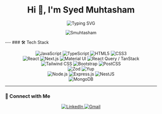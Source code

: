 <h1 align="center">Hi 👋, I'm Syed Muhtasham</h1>

<p align="center">
  <img src="https://readme-typing-svg.demolab.com/?lines=Full+Stack+MERN+Developer;TypeScript+%7C+Next.js+%7C+NestJS;Clean+Code+%7C+Performance+Focused&font=Fira%20Code&center=true&width=440&height=45&color=F7F7F7&vCenter=true&pause=1000&size=22" alt="Typing SVG" />
</p>

<p align="center">
  <img src="https://komarev.com/ghpvc/?username=Smuhtasham&label=Profile%20Views&color=0e75b6&style=flat" alt="Smuhtasham" />
</p>
---
### 🛠️ Tech Stack

<p align="center">
  <!-- Languages -->
  <img src="https://img.shields.io/badge/JavaScript-F7DF1E?style=for-the-badge&logo=javascript&logoColor=black" alt="JavaScript"/>
  <img src="https://img.shields.io/badge/TypeScript-3178C6?style=for-the-badge&logo=typescript&logoColor=white" alt="TypeScript"/>
  <img src="https://img.shields.io/badge/HTML5-E34F26?style=for-the-badge&logo=html5&logoColor=white" alt="HTML5"/>
  <img src="https://img.shields.io/badge/CSS3-1572B6?style=for-the-badge&logo=css3&logoColor=white" alt="CSS3"/>
  <br/>

  <!-- Frontend -->
  <img src="https://img.shields.io/badge/React-20232A?style=for-the-badge&logo=react&logoColor=61DAFB" alt="React"/>
  <img src="https://img.shields.io/badge/Next.js-000000?style=for-the-badge&logo=nextdotjs&logoColor=white" alt="Next.js"/>
  <img src="https://img.shields.io/badge/Material%20UI-007FFF?style=for-the-badge&logo=mui&logoColor=white" alt="Material UI"/>
  <img src="https://img.shields.io/badge/TanStack%20Query-FF4154?style=for-the-badge&logo=reactquery&logoColor=white" alt="React Query / TanStack"/>
  <br/>

  <!-- Styling -->
  <img src="https://img.shields.io/badge/Tailwind%20CSS-38B2AC?style=for-the-badge&logo=tailwindcss&logoColor=white" alt="Tailwind CSS"/>
  <img src="https://img.shields.io/badge/Bootstrap-7952B3?style=for-the-badge&logo=bootstrap&logoColor=white" alt="Bootstrap"/>
  <img src="https://img.shields.io/badge/PostCSS-DD3A0A?style=for-the-badge&logo=postcss&logoColor=white" alt="PostCSS"/>
  <br/>

  <!-- Validation & Data Fetching -->
  <img src="https://img.shields.io/badge/Zod-3C3C3C?style=for-the-badge&logo=typescript&logoColor=white" alt="Zod"/>
  <img src="https://img.shields.io/badge/Yup-29B6F6?style=for-the-badge&logoColor=white" alt="Yup"/>
  <br/>

  <!-- Backend -->
  <img src="https://img.shields.io/badge/Node.js-339933?style=for-the-badge&logo=nodedotjs&logoColor=white" alt="Node.js"/>
  <img src="https://img.shields.io/badge/Express.js-000000?style=for-the-badge&logo=express&logoColor=white" alt="Express.js"/>
  <img src="https://img.shields.io/badge/NestJS-E0234E?style=for-the-badge&logo=nestjs&logoColor=white" alt="NestJS"/>
  <br/>

  <!-- Database -->
  <img src="https://img.shields.io/badge/MongoDB-47A248?style=for-the-badge&logo=mongodb&logoColor=white" alt="MongoDB"/>
</p>

---
### 🔗 Connect with Me

<p align="center">
  <a href="https://www.linkedin.com/in/syed-muhtasham/" target="_blank">
    <img src="https://img.shields.io/badge/LinkedIn-0077B5?style=for-the-badge&logo=linkedin&logoColor=white" alt="LinkedIn"/>
  </a>
  <a href="mailto:muhtasham00@gmail.com">
    <img src="https://img.shields.io/badge/Gmail-EA4335?style=for-the-badge&logo=gmail&logoColor=white" alt="Gmail"/>
  </a>
  
</p>
